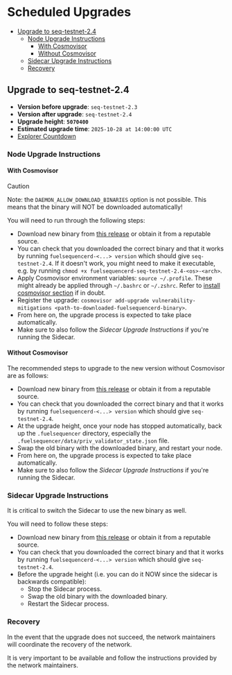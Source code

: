 # Scheduled Upgrades

- [Upgrade to seq-testnet-2.4](#upgrade-to-seq-testnet-24)
  - [Node Upgrade Instructions](#node-upgrade-instructions)
    - [With Cosmovisor](#with-cosmovisor)
    - [Without Cosmovisor](#without-cosmovisor)
  - [Sidecar Upgrade Instructions](#sidecar-upgrade-instructions)
  - [Recovery](#recovery)

## Upgrade to seq-testnet-2.4

- **Version before upgrade**: `seq-testnet-2.3`
- **Version after upgrade**: `seq-testnet-2.4`
- **Upgrade height**: **`5070400`**
- **Estimated upgrade time**: `2025-10-28 at 14:00:00 UTC`
- [Explorer Countdown](https://fuel-seq.simplystaking.xyz/fuel-testnet/block/5070400)

### Node Upgrade Instructions

#### With Cosmovisor

> [!CAUTION]
> Note: the `DAEMON_ALLOW_DOWNLOAD_BINARIES` option is not possible. This means that the binary will NOT be downloaded automatically!

You will need to run through the following steps:

- Download new binary from [this release](https://github.com/FuelLabs/fuel-sequencer-deployments/releases/tag/seq-testnet-2.4) or obtain it from a reputable source.
- You can check that you downloaded the correct binary and that it works by running `fuelsequencerd-<...> version` which should give `seq-testnet-2.4`. If it doesn't work, you might need to make it executable, e.g. by running `chmod +x fuelsequencerd-seq-testnet-2.4-<os>-<arch>`.
- Apply Cosmovisor environment variables: `source ~/.profile`. These might already be applied through `~/.bashrc` or `~/.zshrc`. Refer to [install cosmovisor section](./RUN_NODE.md#install-cosmovisor) if in doubt.
- Register the upgrade: `cosmovisor add-upgrade vulnerability-mitigations <path-to-downloaded-fuelsequencerd-binary>`.
- From here on, the upgrade process is expected to take place automatically.
- Make sure to also follow the *Sidecar Upgrade Instructions* if you're running the Sidecar.

#### Without Cosmovisor

The recommended steps to upgrade to the new version without Cosmovisor are as follows:

- Download new binary from [this release](https://github.com/FuelLabs/fuel-sequencer-deployments/releases/tag/seq-testnet-2.4) or obtain it from a reputable source.
- You can check that you downloaded the correct binary and that it works by running `fuelsequencerd-<...> version` which should give `seq-testnet-2.4`.
- At the upgrade height, once your node has stopped automatically, back up the `.fuelsequencer` directory, especially the `.fuelsequencer/data/priv_validator_state.json` file.
- Swap the old binary with the downloaded binary, and restart your node.
- From here on, the upgrade process is expected to take place automatically.
- Make sure to also follow the *Sidecar Upgrade Instructions* if you're running the Sidecar.

### Sidecar Upgrade Instructions

It is critical to switch the Sidecar to use the new binary as well.

You will need to follow these steps:

- Download new binary from [this release](https://github.com/FuelLabs/fuel-sequencer-deployments/releases/tag/seq-testnet-2.4) or obtain it from a reputable source.
- You can check that you downloaded the correct binary and that it works by running `fuelsequencerd-<...> version` which should give `seq-testnet-2.4`.
- Before the upgrade height (i.e. you can do it NOW since the sidecar is backwards compatible):
  - Stop the Sidecar process.
  - Swap the old binary with the downloaded binary.
  - Restart the Sidecar process.

### Recovery

In the event that the upgrade does not succeed, the network maintainers will coordinate the recovery of the network.

It is very important to be available and follow the instructions provided by the network maintainers.
